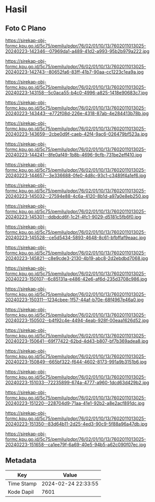 # Hasil

## Foto C Plano

https://sirekap-obj-formc.kpu.go.id/5c75/pemilu/pdpr/76/02/01/10/13/7602011013025-20240223-142346--07969da1-a489-41d2-a993-95b2b979a222.jpg

https://sirekap-obj-formc.kpu.go.id/5c75/pemilu/pdpr/76/02/01/10/13/7602011013025-20240223-142743--80652fa6-83ff-41b7-90aa-cc1223c1ea9a.jpg

https://sirekap-obj-formc.kpu.go.id/5c75/pemilu/pdpr/76/02/01/10/13/7602011013025-20240223-143158--5c0aca55-b4c0-4996-a825-1418e90683c7.jpg

https://sirekap-obj-formc.kpu.go.id/5c75/pemilu/pdpr/76/02/01/10/13/7602011013025-20240223-143443--e772f08d-226e-4318-87ab-4e284413b78b.jpg

https://sirekap-obj-formc.kpu.go.id/5c75/pemilu/pdpr/76/02/01/10/13/7602011013025-20240223-143659--2cbe0d9f-caeb-42f4-9ac6-026479bf523a.jpg

https://sirekap-obj-formc.kpu.go.id/5c75/pemilu/pdpr/76/02/01/10/13/7602011013025-20240223-144241--8fe0af49-1b8b-4696-9cfb-731be2eff410.jpg

https://sirekap-obj-formc.kpu.go.id/5c75/pemilu/pdpr/76/02/01/10/13/7602011013025-20240223-144657--3e336688-0fe0-4d8c-93c1-c3489f4a1ef6.jpg

https://sirekap-obj-formc.kpu.go.id/5c75/pemilu/pdpr/76/02/01/10/13/7602011013025-20240223-145032--27594e88-4c6a-4120-8b1d-a97a0e8eb250.jpg

https://sirekap-obj-formc.kpu.go.id/5c75/pemilu/pdpr/76/02/01/10/13/7602011013025-20240223-145301--ddbdcd6f-1c2f-4fc1-9029-d5181c5fb6f0.jpg

https://sirekap-obj-formc.kpu.go.id/5c75/pemilu/pdpr/76/02/01/10/13/7602011013025-20240223-145528--ce5d5434-5893-4648-8c61-bfbffaf9eaac.jpg

https://sirekap-obj-formc.kpu.go.id/5c75/pemilu/pdpr/76/02/01/10/13/7602011013025-20240223-145821--c8e9cde3-2130-4b19-abc8-2d2ebdbd7068.jpg

https://sirekap-obj-formc.kpu.go.id/5c75/pemilu/pdpr/76/02/01/10/13/7602011013025-20240223-150107--6c85131a-e486-42e6-af6d-235d3708c986.jpg

https://sirekap-obj-formc.kpu.go.id/5c75/pemilu/pdpr/76/02/01/10/13/7602011013025-20240223-150311--1234cbee-1f57-44af-b70e-68f4967e46a0.jpg

https://sirekap-obj-formc.kpu.go.id/5c75/pemilu/pdpr/76/02/01/10/13/7602011013025-20240223-150502--b4f92c4e-4494-4eab-928f-00eaa1626d52.jpg

https://sirekap-obj-formc.kpu.go.id/5c75/pemilu/pdpr/76/02/01/10/13/7602011013025-20240223-150641--69f77422-62bd-4d43-b807-bf7b369adea8.jpg

https://sirekap-obj-formc.kpu.go.id/5c75/pemilu/pdpr/76/02/01/10/13/7602011013025-20240223-150849--665bf322-f644-4602-8173-991a9b3151b6.jpg

https://sirekap-obj-formc.kpu.go.id/5c75/pemilu/pdpr/76/02/01/10/13/7602011013025-20240223-151033--72235899-674a-4777-a960-1dcd63d429b2.jpg

https://sirekap-obj-formc.kpu.go.id/5c75/pemilu/pdpr/76/02/01/10/13/7602011013025-20240223-151220--228704d9-71aa-41e1-92b2-a8e2acf891dc.jpg

https://sirekap-obj-formc.kpu.go.id/5c75/pemilu/pdpr/76/02/01/10/13/7602011013025-20240223-151350--83d64b11-2d25-4ed3-90c9-5f88a96a47db.jpg

https://sirekap-obj-formc.kpu.go.id/5c75/pemilu/pdpr/76/02/01/10/13/7602011013025-20240223-151658--ca1ee79f-6a69-40e5-94b5-a62c090f07ec.jpg


## Metadata

| Key        | Value               |
| ---------- | ------------------- |
| Time Stamp | 2024-02-24 22:33:55 |
| Kode Dapil | 7601                |



